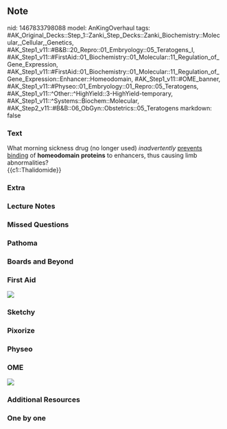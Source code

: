 ## Note
nid: 1467833798088
model: AnKingOverhaul
tags: #AK_Original_Decks::Step_1::Zanki_Step_Decks::Zanki_Biochemistry::Molecular,_Cellular,_Genetics, #AK_Step1_v11::#B&B::20_Repro::01_Embryology::05_Teratogens_I, #AK_Step1_v11::#FirstAid::01_Biochemistry::01_Molecular::11_Regulation_of_Gene_Expression, #AK_Step1_v11::#FirstAid::01_Biochemistry::01_Molecular::11_Regulation_of_Gene_Expression::Enhancer::Homeodomain, #AK_Step1_v11::#OME_banner, #AK_Step1_v11::#Physeo::01_Embryology::01_Repro::05_Teratogens, #AK_Step1_v11::^Other::^HighYield::3-HighYield-temporary, #AK_Step1_v11::^Systems::Biochem::Molecular, #AK_Step2_v11::#B&B::06_ObGyn::Obstetrics::05_Teratogens
markdown: false

### Text
<div>
  <div>
    <div>
      <div>
        What morning sickness drug (no longer used)
        <i>inadvertently</i> <u>prevents binding</u> of
        <b>homeodomain</b> <b>proteins</b> to enhancers, thus
        causing limb abnormalities?
      </div>
      <div>
        {{c1::Thalidomide}}
      </div>
    </div>
  </div>
</div>

### Extra


### Lecture Notes


### Missed Questions


### Pathoma


### Boards and Beyond


### First Aid
<img src="tmpNckBoN.png">

### Sketchy


### Pixorize


### Physeo


### OME
<div class="ome-widget">
  <a href="https://onlinemeded.org?ref=anki"><img src=
  "_OME_AnkiFlashcards_General_4.png"></a>
</div>

### Additional Resources


### One by one

